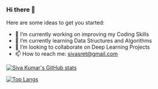 ### Hi there 👋



Here are some ideas to get you started:

- 🔭 I’m currently working on improving my Coding Skills
- 🌱 I’m currently learning Data Structures and Algorithms
- 👯 I’m looking to collaborate on Deep Learning Projects
- 📫 How to reach me: sivasret@gmail.com



[![Siva Kumar's GitHub stats](https://github-readme-stats.vercel.app/api?username=Siva2910&show_icons=true)](https://github.com/Siva2910/github-readme-stats)

[![Top Langs](https://github-readme-stats.vercel.app/api/top-langs/?username=Siva2910&layout=compact)](https://github.com/Siva2910/github-readme-stats)


